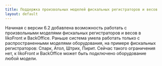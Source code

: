 ```yaml
---
title: Поддержка произвольных моделей фискальных регистраторов и весов
layout: default
---
```

Начиная с версии 6.2 добавлена возможность работать с произвольными моделями фискальных регистраторов и весов в IikoFront и BackOffice. Раньше система умела работать только с распространенными моделями оборудования, на примере фискальных регистраторов: Спарк, Атол, Штрих, Пирит. Сейчас такого ограничения нет, к IikoFront и BackOffice может быть подключено оборудование любой модели.